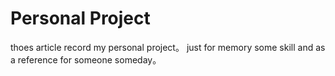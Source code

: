 # Personal Project


  thoes article record my personal project。 just for memory some skill and as a reference for someone someday。